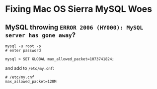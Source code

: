 # Fixing Mac OS Sierra MySQL Woes

## MySQL throwing `ERROR 2006 (HY000): MySQL server has gone away`?

```shell
mysql -u root -p
# enter password

mysql > SET GLOBAL max_allowed_packet=1073741824;
```

and add to `/etc/my.cnf`:

```
# /etc/my.cnf
max_allowed_packet=128M
